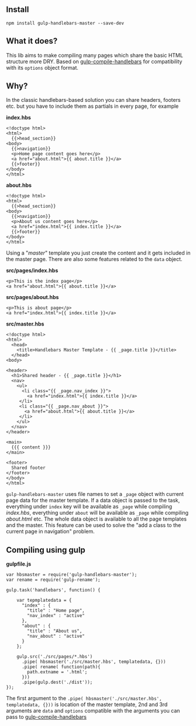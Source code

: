 Install
--------
`npm install gulp-handlebars-master --save-dev`

What it does?
-------
This lib aims to make compiling many pages which share the basic HTML structure more DRY. Based on [gulp-compile-handlebars](https://www.npmjs.com/package/gulp-compile-handlebars) for compatibility with its `options` object format.

Why?
-----

In the classic handlebars-based solution you can share headers, footers etc. but you have to include them as partials in every page, for example

**index.hbs**

    <!doctype html>
    <html>
      {{>head_section}}
    <body>
      {{>navigation}}
      <p>Home page content goes here</p>
      <a href="about.html">{{ about.title }}</a>
      {{>footer}}
    </body>
    </html>

**about.hbs**

    <!doctype html>
    <html>
      {{>head_section}}
    <body>
      {{>navigation}}
      <p>About us content goes here</p>
      <a href="index.html">{{ index.title }}</a>
      {{>footer}}
    </body>
    </html>

Using a "*master*" template you just create the content and it gets included in the master page. There are also some features related to the `data` object.

**src/pages/index.hbs**

    <p>This is the index page</p>
    <a href="about.html">{{ about.title }}</a>

**src/pages/about.hbs**

    <p>This is about page</p>
    <a href="index.html">{{ index.title }}</a>

**src/master.hbs**

    <!doctype html>
    <html>
      <head>
        <title>Handlebars Master Template - {{ _page.title }}</title>
      </head>
    <body>
    
    <header>
      <h1>Shared header - {{ _page.title }}</h1>
      <nav>
        <ul>
          <li class="{{ _page.nav_index }}">
            <a href="index.html">{{ index.title }}</a>
         </li>
         <li class="{{ _page.nav_about }}">
           <a href="about.html">{{ about.title }}</a>
         </li>
        </ul>
      </nav>
    </header>
    
    <main>
      {{{ content }}}
    </main>
    
    <footer>
      Shared footer
    </footer>
    </body>
    </html>


`gulp-handlebars-master` uses file names to set a `_page` object with current page data for the master template. If a data object is passed to the task, everything under `index` key will be available as `_page` while compiling *index.hbs*, everything under `about` will be available as `_page` while compiling *about.html* etc. The whole data object is available to all the page templates and the master. This feature can be used to solve the "add a class to the current page in navigation" problem.

Compiling using gulp
-------------------------

**gulpfile.js**

    var hbsmaster = require('gulp-handlebars-master');
    var rename = require('gulp-rename');

    gulp.task('handlebars', function() {

        var tepmplatedata = {
    	  "index" : {
    	    "title" : "Home page",
    	    "nav_index" : "active"
    	  },
    	  "about" : {
    	    "title" : "About us",
    	    "nav_about" : "active"
    	  }
        };
        
        gulp.src('./src/pages/*.hbs')
    	  .pipe( hbsmaster('./src/master.hbs', templatedata, {}))
    	  .pipe( rename( function(path){
    	    path.extname = '.html';
    	  }))
    	  .pipe(gulp.dest('./dist'));
    });

The first argument to the `.pipe( hbsmaster('./src/master.hbs', templatedata, {}))` is location of the master template, 2nd and 3rd arguments are `data` and `options` compatible with the arguments you can pass to  [gulp-compile-handlebars](https://www.npmjs.com/package/gulp-compile-handlebars)
